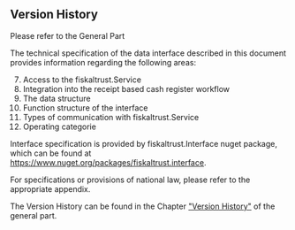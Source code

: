 ## Version History

Please refer to the General Part

The technical specification of the data interface described in this document provides information regarding the following areas:

7.  Access to the fiskaltrust.Service
8.  Integration into the receipt based cash register workflow
9.  The data structure
10. Function structure of the interface
11. Types of communication with fiskaltrust.Service 
12. Operating categorie

Interface specification is provided by fiskaltrust.Interface nuget package, which can be found at https://www.nuget.org/packages/fiskaltrust.interface.

For specifications or provisions of national law, please refer to the appropriate appendix.

The Version History can be found in the Chapter ["Version History"](../../general/version-history/version-history.md) of the general part.
